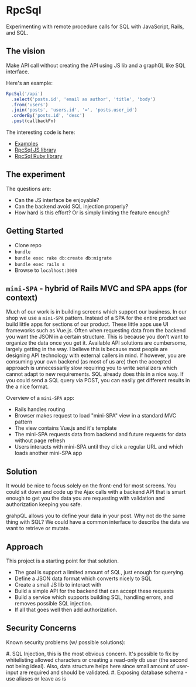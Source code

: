 # RpcSql

Experimenting with remote procedure calls for SQL with JavaScript, Rails, and SQL.

## The vision

Make API call without creating the API using JS lib and a graphGL like SQL interface.

Here's an example:

```JavaScript
RpcSql('/api')
  .select('posts.id', 'email as author', 'title', 'body')
  .from('users')
  .join('posts', 'users.id', '=', 'posts.user_id')
  .orderBy('posts.id', 'desc')
  .post(callbackFn)
```

The interesting code is here:
- [Examples](https://github.com/buwilliams/rpcsql/blob/master/app/views/home/index.html.erb)
- [RpcSql JS library](https://github.com/buwilliams/rpcsql/blob/master/app/views/home/_rpcsql.html.erb)
- [RpcSql Ruby library](https://github.com/buwilliams/rpcsql/blob/master/app/services/rpc_sql.rb)

## The experiment

The questions are:

- Can the JS interface be enjoyable?
- Can the backend avoid SQL injection properly?
- How hard is this effort? Or is simply limiting the feature enough?

## Getting Started

- Clone repo
- `bundle`
- `bundle exec rake db:create db:migrate`
- `bundle exec rails s`
- Browse to `localhost:3000`

## `mini-SPA` - hybrid of Rails MVC and SPA apps (for context)

Much of our work is in building screens which support our business. In our shop
we use a `mini-SPA` pattern. Instead of a SPA for the entire product we build
little apps for sections of our product. These little apps use UI frameworks
such as Vue.js. Often when requesting data from the backend you want the JSON
in a certain structure. This is because you don't want to organize the data once
you get it. Available API solutions are cumbersome, largely getting in the way.
I believe this is because most people are designing API technology with external
callers in mind. If however, you are consuming your own backend (as most of us
are) then the accepted approach is unnecessarily slow requiring you to write
serializers which cannot adapt to new requirements. SQL already does this
in a nice way. If you could send a SQL query via POST, you can easily get
different results in the a nice format.

Overview of a `mini-SPA` app:
- Rails handles routing
- Browser makes request to load "mini-SPA" view in a standard MVC pattern
- The view contains Vue.js and it's template
- The mini-SPA requests data from backend and future requests for data without page refresh
- Users interacts with mini-SPA until they click a regular URL and which loads another mini-SPA app

## Solution

It would be nice to focus solely on the front-end for most screens. You could
sit down and code up the Ajax calls with a backend API that is smart enough
to get you the data you are requesting with validation and authorization
keeping you safe.

grahpQL allows you to define your data in your post. Why not do the same thing
with SQL? We could have a common interface to describe the data we want to
retrieve or mutate.

## Approach

This project is a starting point for that solution.

- The goal is support a limited amount of SQL, just enough for querying.
- Define a JSON data format which converts nicely to SQL
- Create a small JS lib to interact with
- Build a simple API for the backend that can accept these requests
- Build a service which supports building SQL, handling errors, and removes possible SQL injection.
- If all that goes well then add authorization.

## Security Concerns

Known security problems (w/ possible solutions):

#. SQL Injection, this is the most obvious concern. It's possible to fix by whitelisting allowed characters or creating a read-only db user (the second not being ideal). Also, data structure helps here since small amount of user-input are required and should be validated.
#. Exposing database schema - use aliases or leave as is
